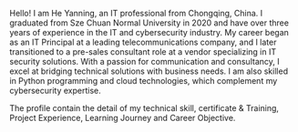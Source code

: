 Hello! I am He Yanning, an IT professional from Chongqing, China. I graduated from Sze Chuan Normal University in 2020 and have over three years of experience in the IT and cybersecurity industry. My career began as an IT Principal at a leading telecommunications company, and I later transitioned to a pre-sales consultant role at a vendor specializing in IT security solutions. With a passion for communication and consultancy, I excel at bridging technical solutions with business needs. I am also skilled in Python programming and cloud technologies, which complement my cybersecurity expertise.

The profile contain the detail of my technical skill, certificate & Training, Project Experience, Learning Journey and Career Objective. 
